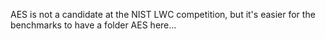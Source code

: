 AES is not a candidate at the NIST LWC competition, but it's easier
for the benchmarks to have a folder AES here...
